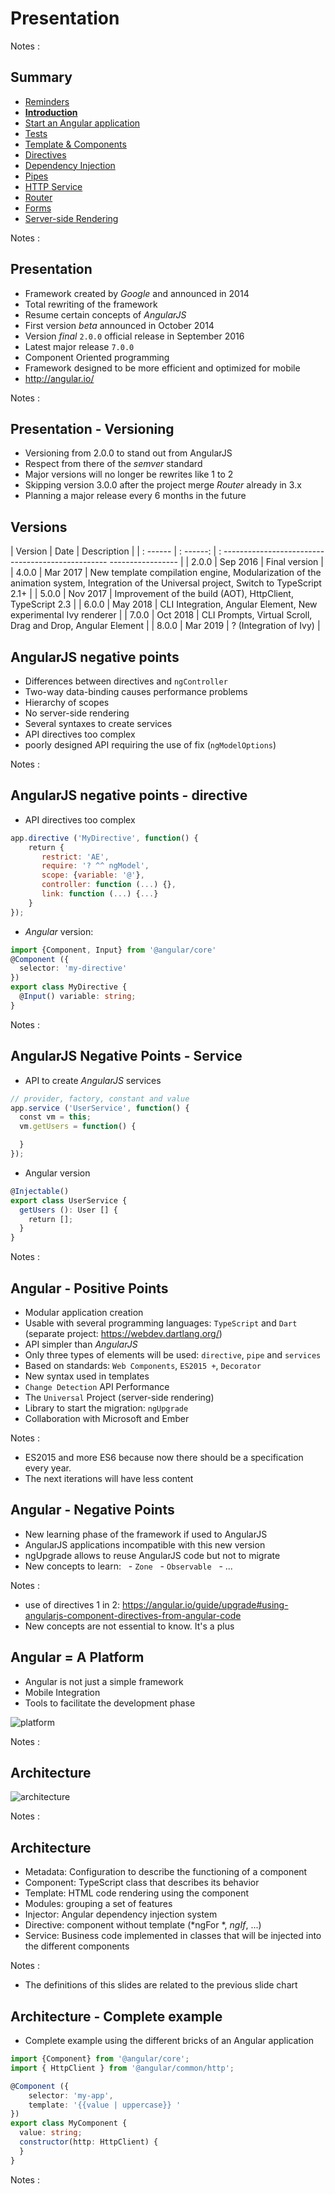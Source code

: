# Presentation

<!-- .slide: class="page-title" -->

Notes :



## Summary

<!-- .slide: class="toc" -->

- [Reminders](#/1)
- **[Introduction](#/2)**
- [Start an Angular application](#/3)
- [Tests](#/4)
- [Template & Components](#/5)
- [Directives](#/6)
- [Dependency Injection](#/7)
- [Pipes](#/8)
- [HTTP Service](#/9)
- [Router](#/10)
- [Forms](#/11)
- [Server-side Rendering](#/12)

Notes :



## Presentation

- Framework created by *Google* and announced in 2014
- Total rewriting of the framework
- Resume certain concepts of *AngularJS*
- First version *beta* announced in October 2014
- Version *final* `2.0.0` official release in September 2016
- Latest major release `7.0.0`
- Component Oriented programming
- Framework designed to be more efficient and optimized for mobile
- http://angular.io/

Notes :



## Presentation - Versioning

- Versioning from 2.0.0 to stand out from AngularJS
- Respect from there of the *semver* standard
- Major versions will no longer be rewrites like 1 to 2
- Skipping version 3.0.0 after the project merge *Router* already in 3.x
- Planning a major release every 6 months in the future



## Versions

| Version | Date | Description |
| : ------ | : ------: | : ------------------------------------------------- ----------------- |
| 2.0.0 | Sep 2016 | Final version |
| 4.0.0 | Mar 2017 | New template compilation engine, Modularization of the animation system, Integration of the Universal project, Switch to TypeScript 2.1+ |
| 5.0.0 | Nov 2017 | Improvement of the build (AOT), HttpClient, TypeScript 2.3 |
| 6.0.0 | May 2018 | CLI Integration, Angular Element, New experimental Ivy renderer |
| 7.0.0 | Oct 2018 | CLI Prompts, Virtual Scroll, Drag and Drop, Angular Element |
| 8.0.0 | Mar 2019 | ? (Integration of Ivy) |



## AngularJS negative points

- Differences between directives and `ngController`
- Two-way data-binding causes performance problems
- Hierarchy of scopes
- No server-side rendering
- Several syntaxes to create services
- API directives too complex
- poorly designed API requiring the use of fix (`ngModelOptions`)

Notes :



## AngularJS negative points - directive

- API directives too complex

```Javascript
app.directive ('MyDirective', function() {
    return {
       restrict: 'AE',
       require: '? ^^ ngModel',
       scope: {variable: '@'},
       controller: function (...) {},
       link: function (...) {...}
    }
});
```

- *Angular* version:

```typescript
import {Component, Input} from '@angular/core'
@Component ({
  selector: 'my-directive'
})
export class MyDirective {
  @Input() variable: string;
}
```

Notes :



## AngularJS Negative Points - Service

- API to create *AngularJS* services

```Javascript
// provider, factory, constant and value
app.service ('UserService', function() {
  const vm = this;
  vm.getUsers = function() {

  }
});
```

- Angular version

```typescript
@Injectable()
export class UserService {
  getUsers (): User [] {
    return [];
  }
}
```
Notes :



## Angular - Positive Points

- Modular application creation
- Usable with several programming languages: `TypeScript` and `Dart` (separate project: https://webdev.dartlang.org/)
- API simpler than *AngularJS*
- Only three types of elements will be used: `directive`, `pipe` and `services`
- Based on standards: `Web Components`, `ES2015 +`, `Decorator`
- New syntax used in templates
- `Change Detection` API Performance
- The `Universal` Project (server-side rendering)
- Library to start the migration: `ngUpgrade`
- Collaboration with Microsoft and Ember

Notes :
- ES2015 and more ES6 because now there should be a specification every year.
- The next iterations will have less content



## Angular - Negative Points

- New learning phase of the framework if used to AngularJS
- AngularJS applications incompatible with this new version
- ngUpgrade allows to reuse AngularJS code but not to migrate
- New concepts to learn:
  - `Zone`
  - `Observable`
  - ...

Notes :
- use of directives 1 in 2: https://angular.io/guide/upgrade#using-angularjs-component-directives-from-angular-code
- New concepts are not essential to know. It's a plus



## Angular = A Platform

- Angular is not just a simple framework
- Mobile Integration
- Tools to facilitate the development phase

![platform](resources/platform.png "platform")

Notes :



## Architecture

![architecture](resources/overview2.png "architecture")

Notes :



## Architecture

- Metadata: Configuration to describe the functioning of a component
- Component: TypeScript class that describes its behavior
- Template: HTML code rendering using the component
- Modules: grouping a set of features
- Injector: Angular dependency injection system
- Directive: component without template (*ngFor *, *ngIf*, ...)
- Service: Business code implemented in classes that will be injected into the different components

Notes :
- The definitions of this slides are related to the previous slide chart



## Architecture - Complete example

- Complete example using the different bricks of an Angular application

```typescript
import {Component} from '@angular/core';
import { HttpClient } from '@angular/common/http';

@Component ({
    selector: 'my-app',
    template: '{{value | uppercase}} '
})
export class MyComponent {
  value: string;
  constructor(http: HttpClient) {
  }
}
```

Notes :
